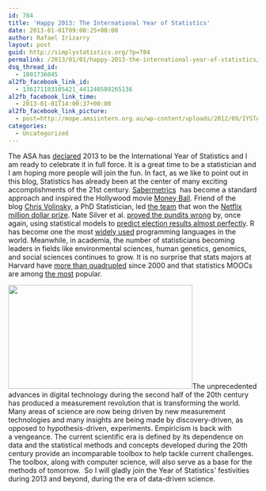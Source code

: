 ```yaml
---
id: 784
title: 'Happy 2013: The International Year of Statistics'
date: 2013-01-01T09:00:25+00:00
author: Rafael Irizarry
layout: post
guid: http://simplystatistics.org/?p=784
permalink: /2013/01/01/happy-2013-the-international-year-of-statistics/
dsq_thread_id:
  - 1001736045
al2fb_facebook_link_id:
  - 136171103105421_441240589265136
al2fb_facebook_link_time:
  - 2013-01-01T14:00:37+00:00
al2fb_facebook_link_picture:
  - post=http://mope.amsiintern.org.au/wp-content/uploads/2012/09/IYSTAT-Logo-extended-620x350.jpg
categories:
  - Uncategorized
---
```

The ASA has [declared](http://www.statistics2013.org/) 2013 to be the International Year of Statistics and I am ready to celebrate it in full force. It is a great time to be a statistician and I am hoping more people will join the fun. In fact, as we like to point out in this blog, Statistics has already been at the center of many exciting accomplishments of the 21st century. [Sabermetrics](http://en.wikipedia.org/wiki/Sabermetrics)  has become a standard approach and inspired the Hollywood movie [Money Ball](http://www.imdb.com/title/tt1210166/). Friend of the blog [Chris Volinsk](http://www2.research.att.com/~volinsky/)y, a PhD Statistician, led [the team](http://www.nytimes.com/2009/07/28/technology/internet/28netflix.html) that won the [Netflix million dollar prize](http://www.netflixprize.com/). Nate Silver et al. [proved the pundits wrong](http://simplystatistics.org/2012/11/07/nate-silver-does-it-again-will-pundits-finally-accept/) by, once again, using statistical models to [predict election results almost perfectly](http://mashable.com/2012/11/07/nate-silver-wins/). R has become one the most [widely used](http://www.nytimes.com/2009/01/07/technology/business-computing/07program.html?pagewanted=all) programming languages in the world. Meanwhile, in academia, the number of statisticians becoming leaders in fields like environmental sciences, human genetics, genomics, and social sciences continues to grow. It is no surprise that stats majors at Harvard have [more than quadrupled](http://nesterko.com/visuals/statconcpred2012-with-dm/) since 2000 and that statistics MOOCs are among [the most](http://edudemic.com/2012/12/the-11-most-popular-open-online-courses/) popular.

<p style="text-align: left;">
  <img class="aligncenter" alt="" src="http://mope.amsiintern.org.au/wp-content/uploads/2012/09/IYSTAT-Logo-extended-620x350.jpg" width="372" height="210" />The unprecedented advances in digital technology during the second half of the 20th century has produced a measurement revolution that is transforming the world. Many areas of science are now being driven by new measurement technologies and many insights are being made by discovery-driven, as opposed to hypothesis-driven, experiments. Empiricism is back with a vengeance. The current scientific era is defined by its dependence on data and the statistical methods and concepts developed during the 20th century provide an incomparable toolbox to help tackle current challenges. The toolbox, along with computer science, will also serve as a base for the methods of tomorrow.  So I will gladly join the Year of Statistics' festivities during 2013 and beyond, during the era of data-driven science.
</p>
